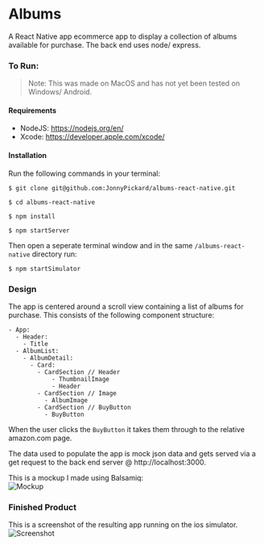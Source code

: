 Albums
======

A React Native app ecommerce app to display a collection of albums available for purchase. The back end uses node/ express.

### To Run:

> Note: This was made on MacOS and has not yet been tested on Windows/ Android.

#### Requirements

- NodeJS: https://nodejs.org/en/
- Xcode: https://developer.apple.com/xcode/

#### Installation

Run the following commands in your terminal:

`$ git clone git@github.com:JonnyPickard/albums-react-native.git`

`$ cd albums-react-native`

`$ npm install`

`$ npm startServer`

Then open a seperate terminal window and in the same `/albums-react-native` directory run:

`$ npm startSimulator`

### Design

The app is centered around a scroll view containing a list of albums for purchase. This consists of the following component structure:

```
- App:  
  - Header:  
    - Title
  - AlbumList:  
    - AlbumDetail:  
      - Card:
        - CardSection // Header
            - ThumbnailImage
            - Header
        - CardSection // Image
          - AlbumImage
        - CardSection // BuyButton
          - BuyButton 
```

When the user clicks the `BuyButton` it takes them through to the relative amazon.com page.  

The data used to populate the app is mock json data and gets served via a get request to the back end server @ http://localhost:3000.

This is a mockup I made using Balsamiq:  
![Mockup]

### Finished Product

This is a screenshot of the resulting app running on the ios simulator.  
![Screenshot]

[Mockup]: https://github.com/JonnyPickard/albums-react-native/blob/master/src/docs/AlbumsMockup.png

[Screenshot]: https://github.com/JonnyPickard/albums-react-native/blob/master/src/docs/AlbumsAppScreenShot.png
